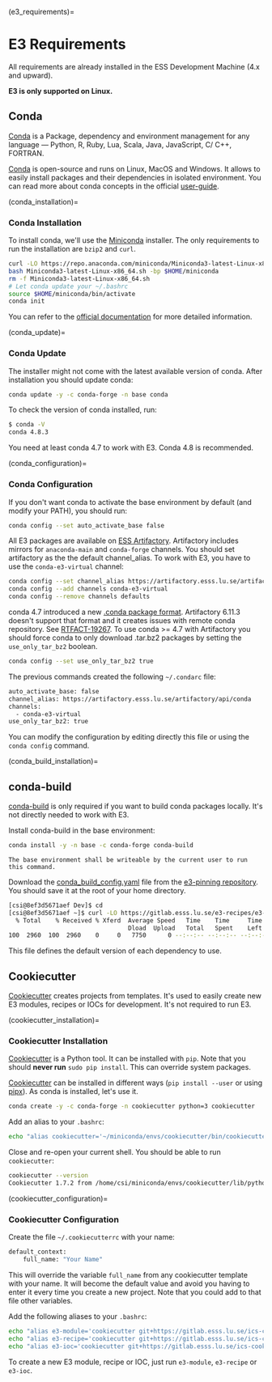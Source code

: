 (e3_requirements)=

# E3 Requirements

All requirements are already installed in the ESS Development Machine (4.x and upward).

**E3 is only supported on Linux.**

## Conda

[Conda] is a Package, dependency and environment management for any language — Python, R, Ruby, Lua, Scala, Java, JavaScript, C/ C++, FORTRAN.

[Conda] is open-source and runs on Linux, MacOS and Windows. It allows to easily install packages and their dependencies in isolated environment.
You can read more about conda concepts in the official [user-guide](https://conda.io/projects/conda/en/latest/user-guide/concepts.html).

(conda_installation)=

### Conda Installation

To install conda, we'll use the [Miniconda](https://docs.conda.io/en/latest/miniconda.html) installer.
The only requirements to run the installation are `bzip2` and `curl`.

```bash
curl -LO https://repo.anaconda.com/miniconda/Miniconda3-latest-Linux-x86_64.sh
bash Miniconda3-latest-Linux-x86_64.sh -bp $HOME/miniconda
rm -f Miniconda3-latest-Linux-x86_64.sh
# Let conda update your ~/.bashrc
source $HOME/miniconda/bin/activate
conda init
```

You can refer to the [official documentation](https://conda.io/projects/conda/en/latest/user-guide/install/index.html) for more detailed information.

(conda_update)=

### Conda Update

The installer might not come with the latest available version of conda. After installation you should update conda:

```bash
conda update -y -c conda-forge -n base conda
```

To check the version of conda installed, run:

```bash
$ conda -V
conda 4.8.3
```

You need at least conda 4.7 to work with E3. Conda 4.8 is recommended.

(conda_configuration)=

### Conda Configuration

If you don't want conda to activate the base environment by default (and modify your PATH),
you should run:

```bash
conda config --set auto_activate_base false
```

All E3 packages are available on [ESS Artifactory](https://artifactory.esss.lu.se).
Artifactory includes mirrors for `anaconda-main` and `conda-forge` channels. You should set artifactory as the the default channel_alias.
To work with E3, you have to use the `conda-e3-virtual` channel:

```bash
conda config --set channel_alias https://artifactory.esss.lu.se/artifactory/api/conda
conda config --add channels conda-e3-virtual
conda config --remove channels defaults
```

conda 4.7 introduced a new [.conda package format](https://conda.io/projects/conda/en/latest/user-guide/concepts/packages.html#conda-file-format). Artifactory 6.11.3 doesn't support that format and it creates issues with remote conda repository. See [RTFACT-19267](https://www.jfrog.com/jira/browse/RTFACT-19267). To use conda >= 4.7 with Artifactory you should force conda to only download .tar.bz2 packages by setting the `use_only_tar_bz2` boolean.

```bash
conda config --set use_only_tar_bz2 true
```

The previous commands created the following `~/.condarc` file:

```bash
auto_activate_base: false
channel_alias: https://artifactory.esss.lu.se/artifactory/api/conda
channels:
  - conda-e3-virtual
use_only_tar_bz2: true
```

You can modify the configuration by editing directly this file or using the `conda config` command.

(conda_build_installation)=

## conda-build

[conda-build] is only required if you want to build conda packages locally. It's not directly needed to work with E3.

Install conda-build in the base environment:

```bash
conda install -y -n base -c conda-forge conda-build
```

```{note}
The base environment shall be writeable by the current user to run this command.
```

Download the [conda_build_config.yaml](https://gitlab.esss.lu.se/e3-recipes/e3-pinning/-/blob/master/conda_build_config.yaml) file from the
[e3-pinning repository](https://gitlab.esss.lu.se/e3-recipes/e3-pinning).
You should save it at the root of your home directory.

```bash
[csi@8ef3d5671aef Dev]$ cd
[csi@8ef3d5671aef ~]$ curl -LO https://gitlab.esss.lu.se/e3-recipes/e3-pinning/-/raw/master/conda_build_config.yaml
  % Total    % Received % Xferd  Average Speed   Time    Time     Time  Current
                                 Dload  Upload   Total   Spent    Left  Speed
100  2960  100  2960    0     0   7750      0 --:--:-- --:--:-- --:--:--  7748
```

This file defines the default version of each dependency to use.

## Cookiecutter

[Cookiecutter](https://cookiecutter.readthedocs.io) creates projects from templates. It's used to easily create new E3 modules, recipes or IOCs for development. It's not required to run E3.

(cookiecutter_installation)=

### Cookiecutter Installation

[Cookiecutter] is a Python tool. It can be installed with `pip`.
Note that you should **never run** `sudo pip install`. This can override system packages.

[Cookiecutter] can be installed in different ways (`pip install --user` or using [pipx](https://pipxproject.github.io/pipx/)).
As conda is installed, let's use it.

```bash
conda create -y -c conda-forge -n cookiecutter python=3 cookiecutter
```

Add an alias to your `.bashrc`:

```bash
echo "alias cookiecutter='~/miniconda/envs/cookiecutter/bin/cookiecutter'" >> ~/.bashrc
```

Close and re-open your current shell. You should be able to run `cookiecutter`:

```bash
cookiecutter --version
Cookiecutter 1.7.2 from /home/csi/miniconda/envs/cookiecutter/lib/python3.8/site-packages (Python 3.8)
```

(cookiecutter_configuration)=

### Cookiecutter Configuration

Create the file `~/.cookiecutterrc` with your name:

```bash
default_context:
    full_name: "Your Name"
```

This will override the variable `full_name` from any cookiecutter template with your name.
It will become the default value and avoid you having to enter it every time you create a new project.
Note that you could add to that file other variables.

Add the following aliases to your `.bashrc`:

```bash
echo "alias e3-module='cookiecutter git+https://gitlab.esss.lu.se/ics-cookiecutter/cookiecutter-e3-module.git'" >> ~/.bashrc
echo "alias e3-recipe='cookiecutter git+https://gitlab.esss.lu.se/ics-cookiecutter/cookiecutter-e3-recipe.git'" >> ~/.bashrc
echo "alias e3-ioc='cookiecutter git+https://gitlab.esss.lu.se/ics-cookiecutter/cookiecutter-e3-ioc.git'" >> ~/.bashrc
```

To create a new E3 module, recipe or IOC, just run `e3-module`, `e3-recipe` or `e3-ioc`.

[conda]: https://docs.conda.io/en/latest/
[conda-build]: https://docs.conda.io/projects/conda-build/en/latest/index.html
[cookiecutter]: https://cookiecutter.readthedocs.io
